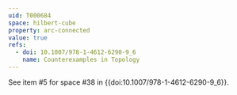 ```yaml
---
uid: T000684
space: hilbert-cube
property: arc-connected
value: true
refs:
  - doi: 10.1007/978-1-4612-6290-9_6
    name: Counterexamples in Topology
---
```

See item #5 for space #38 in {{doi:10.1007/978-1-4612-6290-9_6}}.
